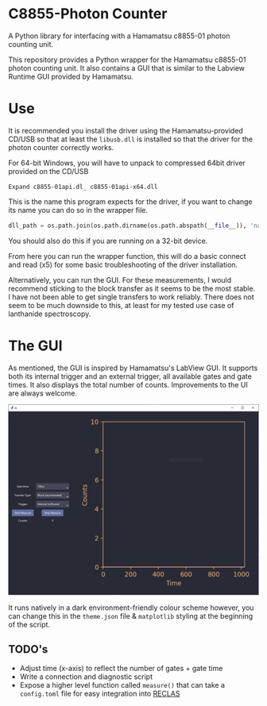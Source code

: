 # C8855-Photon Counter
A Python library for interfacing with a Hamamatsu c8855-01 photon counting unit.

This repository provides a Python wrapper for the Hamamatsu c8855-01 photon counting unit. It also contains a GUI that is similar to the Labview Runtime GUI provided by Hamamatsu. 

# Use
It is recommended you install the driver using the Hamamatsu-provided CD/USB so that at least the `libusb.dll` is installed so that the driver for the photon counter correctly works. 

For 64-bit Windows, you will have to unpack to compressed 64bit driver provided on the CD/USB 

```
Expand c8855-01api.dl_ c8855-01api-x64.dll
```
This is the name this program expects for the driver, if you want to change its name you can do so in the wrapper file. 

```python
dll_path = os.path.join(os.path.dirname(os.path.abspath(__file__)), 'name_of_your_driver.dll')
```
You should also do this if you are running on a 32-bit device.

From here you can run the wrapper function, this will do a basic connect and read (x5) for some basic troubleshooting of the driver installation. 

Alternatively, you can run the GUI. For these measurements, I would recommend sticking to the block transfer as it seems to be the most stable. I have not been able to get single transfers to work reliably. There does not seem to be much downside to this, at least for my tested use case of lanthanide spectroscopy.

# The GUI
As mentioned, the GUI is inspired by Hamamatsu's LabView GUI. It supports both its internal trigger and an external trigger, all available gates and gate times. It also displays the total number of counts. Improvements to the UI are always welcome.

<div align="center">
    <img src="./GUI.png" width="700" alt="GUI">
</div>


It runs natively in a dark environment-friendly colour scheme however, you can change this in the `theme.json` file & `matplotlib` styling at the beginning of the script. 




## TODO's
 - Adjust time (x-axis) to reflect the number of gates + gate time
 - Write a connection and diagnostic script
 - Expose a higher level function called `measure()` that can take a `config.toml` file for easy integration into [RECLAS](https://github.com/JaminMartin/RECLAS/tree/main)